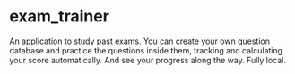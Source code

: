# exam_trainer
An application to study past exams. You can create your own question database and practice the questions inside them, tracking and calculating your score automatically. And see your progress along the way. Fully local.
